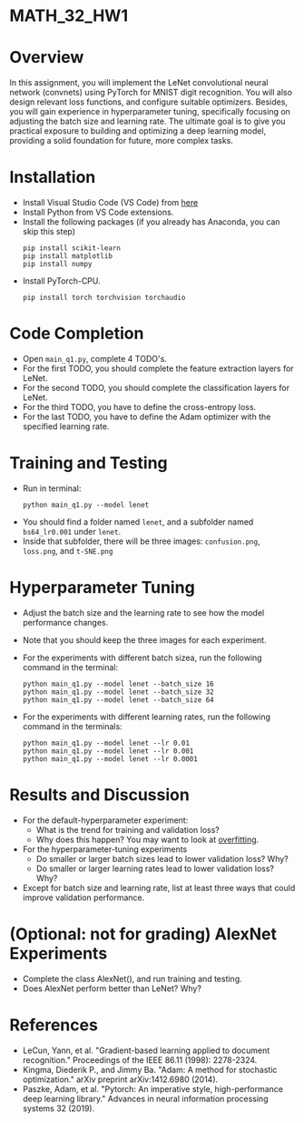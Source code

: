 # MATH_32_HW1

# Overview

In this assignment, you will implement the LeNet convolutional neural network (convnets) using PyTorch for MNIST digit recognition. You will also design relevant loss functions, and configure suitable optimizers. Besides, you will gain experience in hyperparameter tuning, specifically focusing on adjusting the batch size and learning rate. The ultimate goal is to give you practical exposure to building and optimizing a deep learning model, providing a solid foundation for future, more complex tasks.

# Installation

* Install Visual Studio Code (VS Code) from [here](https://code.visualstudio.com/)
* Install Python from VS Code extensions. 
* Install the following packages (if you already has Anaconda, you can skip this step)
  ```
  pip install scikit-learn
  pip install matplotlib
  pip install numpy
  ```
* Install PyTorch-CPU. 
  ```
  pip install torch torchvision torchaudio
  ```

# Code Completion

* Open `main_q1.py`, complete 4 TODO's. 
* For the first TODO, you should complete the feature extraction layers for LeNet.
* For the second TODO, you should complete the classification layers for LeNet.
* For the third TODO, you have to define the cross-entropy loss.
* For the last TODO, you have to define the Adam optimizer with the specified learning rate.

# Training and Testing

* Run in terminal:
  ```
  python main_q1.py --model lenet
  ```
* You should find a folder named `lenet`, and a subfolder named `bs64_lr0.001` under `lenet`.
* Inside that subfolder, there will be three images: `confusion.png`, `loss.png`, and `t-SNE.png`

# Hyperparameter Tuning

* Adjust the batch size and the learning rate to see how the model performance changes.
* Note that you should keep the three images for each experiment.
* For the experiments with different batch sizea, run the following command in the terminal:
  ```
  python main_q1.py --model lenet --batch_size 16
  python main_q1.py --model lenet --batch_size 32
  python main_q1.py --model lenet --batch_size 64
  ```
  
* For the experiments with different learning rates, run the following command in the terminals:
  ```
  python main_q1.py --model lenet --lr 0.01
  python main_q1.py --model lenet --lr 0.001
  python main_q1.py --model lenet --lr 0.0001
  ```

# Results and Discussion

* For the default-hyperparameter experiment:
  * What is the trend for training and validation loss?
  * Why does this happen? You may want to look at [overfitting](https://en.wikipedia.org/wiki/Overfitting). 
* For the hyperparameter-tuning experiments
  * Do smaller or larger batch sizes lead to lower validation loss? Why?
  * Do smaller or larger learning rates lead to lower validation loss? Why?
* Except for batch size and learning rate, list at least three ways that could improve validation performance.

# (Optional: not for grading) AlexNet Experiments

* Complete the class AlexNet(), and run training and testing. 
* Does AlexNet perform better than LeNet? Why?

# References
* LeCun, Yann, et al. "Gradient-based learning applied to document recognition." Proceedings of the IEEE 86.11 (1998): 2278-2324.
* Kingma, Diederik P., and Jimmy Ba. "Adam: A method for stochastic optimization." arXiv preprint arXiv:1412.6980 (2014).
* Paszke, Adam, et al. "Pytorch: An imperative style, high-performance deep learning library." Advances in neural information processing systems 32 (2019).
